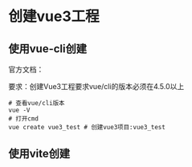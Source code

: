 # 创建vue3工程

## 使用vue-cli创建

官方文档：

要求：创建Vue3工程要求vue/cli的版本必须在4.5.0以上

```shell
# 查看vue/cli版本
vue -V 
# 打开cmd
vue create vue3_test # 创建vue3项目:vue3_test

```

## 使用vite创建
